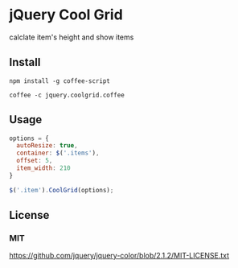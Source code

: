 # jQuery Cool Grid

calclate item's height and show items

## Install

```
npm install -g coffee-script

coffee -c jquery.coolgrid.coffee
```

## Usage

```js
options = {
  autoResize: true,
  container: $('.items'),
  offset: 5,
  item_width: 210
}

$('.item').CoolGrid(options);
```


## License

### MIT
https://github.com/jquery/jquery-color/blob/2.1.2/MIT-LICENSE.txt